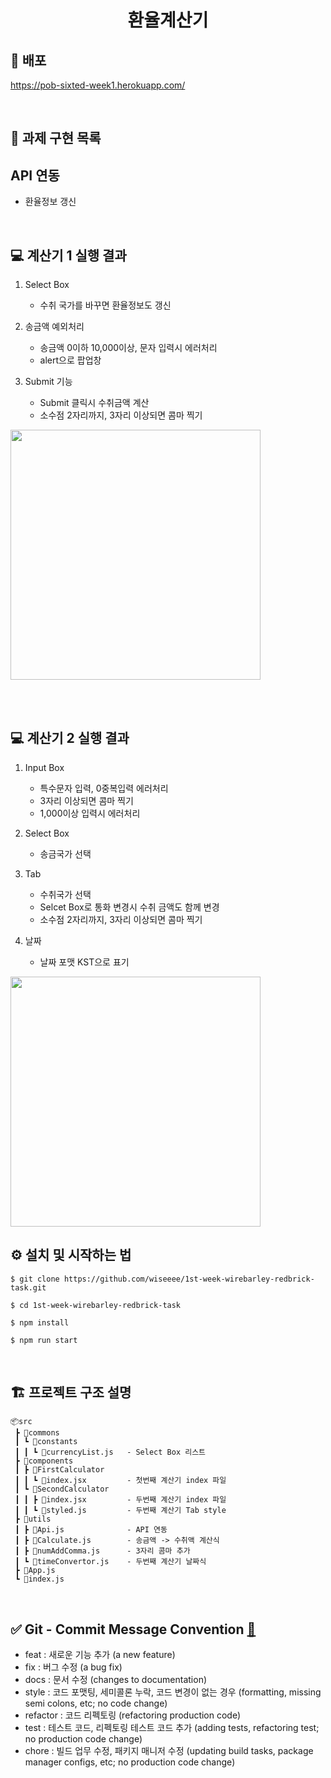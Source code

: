 
<h1 align="middle">환율계산기</h1>

## 🔗 배포
https://pob-sixted-week1.herokuapp.com/

<br>

## 🏹 과제 구현 목록

## API 연동
  - 환율정보 갱신

<br>

## 💻 계산기 1 실행 결과
1. Select Box
    - 수취 국가를 바꾸면 환율정보도 갱신

2. 송금액 예외처리
    - 송금액 0이하 10,000이상, 문자 입력시 에러처리
    - alert으로 팝업창

3. Submit 기능
    - Submit 클릭시 수취금액 계산
    - 소수점 2자리까지, 3자리 이상되면 콤마 찍기

<img src="https://user-images.githubusercontent.com/82519641/157691057-79a463b9-a819-4048-ad05-bc5a081fbbdf.gif" width="400px">

<br><br>

## 💻 계산기 2 실행 결과
1. Input Box
    - 특수문자 입력, 0중복입력 에러처리
    - 3자리 이상되면 콤마 찍기
    - 1,000이상 입력시 에러처리

2. Select Box
    - 송금국가 선택

3. Tab
    - 수취국가 선택
    - Selcet Box로 통화 변경시 수취 금액도 함께 변경
    - 소수점 2자리까지, 3자리 이상되면 콤마 찍기

4. 날짜
    - 날짜 포맷 KST으로 표기

<img src="https://user-images.githubusercontent.com/82519641/157741896-2fb0a720-b714-431c-84d7-ed59437cb649.gif" width="400px">
<br>


## ⚙️ 설치 및 시작하는 법
```
$ git clone https://github.com/wiseeee/1st-week-wirebarley-redbrick-task.git

$ cd 1st-week-wirebarley-redbrick-task

$ npm install

$ npm run start
```
<br>

## 🏗 프로젝트 구조 설명
~~~
📦src
 ┣ 📂commons
 ┃ ┗ 📂constants
 ┃ ┃ ┗ 📜currencyList.js   - Select Box 리스트
 ┣ 📂components
 ┃ ┣ 📂FirstCalculator
 ┃ ┃ ┗ 📜index.jsx         - 첫번째 계산기 index 파일
 ┃ ┗ 📂SecondCalculator
 ┃ ┃ ┣ 📜index.jsx         - 두번째 계산기 index 파일
 ┃ ┃ ┗ 📜styled.js         - 두번째 계산기 Tab style
 ┣ 📂utils
 ┃ ┣ 📜Api.js              - API 연동
 ┃ ┣ 📜Calculate.js        - 송금액 -> 수취액 계산식
 ┃ ┣ 📜numAddComma.js      - 3자리 콤마 추가
 ┃ ┗ 📜timeConvertor.js    - 두번째 계산기 날짜식
 ┣ 📜App.js
 ┗ 📜index.js
~~~

<br>

## ✅ Git - Commit Message Convention [🔗](https://webruden.tistory.com/486)

- feat : 새로운 기능 추가 (a new feature)
- fix : 버그 수정 (a bug fix)
- docs : 문서 수정 (changes to documentation)
- style : 코드 포맷팅, 세미콜론 누락, 코드 변경이 없는 경우 (formatting, missing semi colons, etc; no code change)
- refactor : 코드 리펙토링 (refactoring production code)
- test : 테스트 코드, 리펙토링 테스트 코드 추가 (adding tests, refactoring test; no production code change)
- chore : 빌드 업무 수정, 패키지 매니저 수정 (updating build tasks, package manager configs, etc; no production code change)

<br>


